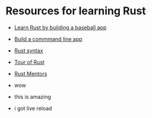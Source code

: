 # Resources for learning Rust

* [Learn Rust by building a baseball app](https://github.com/elibenporat/learn-to-code-rust-baseball)
* [Build a commmand line app](https://rust-cli.github.io/book)
* [Rust syntax](https://fasterthanli.me/blog/2020/a-half-hour-to-learn-rust)
* [Tour of Rust](https://richardanaya.github.io/tour_of_rust/)
* [Rust Mentors](https://rustbeginners.github.io/awesome-rust-mentors)

* wow
* this is amazing
* i got live reload


